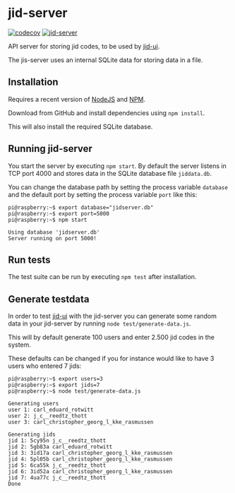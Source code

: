 # jid-server 
[![codecov](https://codecov.io/gh/jotajoti/jid-server/branch/master/graph/badge.svg)](https://codecov.io/gh/jotajoti/jid-server)
[![jid-server](https://circleci.com/gh/jotajoti/jid-server.svg?style=shield)](https://app.circleci.com/pipelines/github/jotajoti/jid-server)

API server for storing jid codes, to be used by [jid-ui](https://github.com/jotajoti/jid-ui).

The jis-server uses an internal SQLite data for storing data in a file.

## Installation
Requires a recent version of [NodeJS](https://nodejs.org/en/download/package-manager/) and [NPM](https://www.npmjs.com/get-npm).

Download from GitHub and install dependencies using `npm install`.

This will also install the required SQLite database.

## Running jid-server
You start the server by executing `npm start`. By default the server listens in TCP port 4000 and stores data in the SQLite database file `jiddata.db`.

You can change the database path by setting the process variable `database` and the default port by setting the process variable `port` like this:
```console
pi@raspberry:~$ export database="jidserver.db"
pi@raspberry:~$ export port=5000
pi@raspberry:~$ npm start

Using database 'jidserver.db'
Server running on port 5000!
```

## Run tests
The test suite can be run by executing `npm test` after installation.

## Generate testdata
In order to test [jid-ui](https://github.com/jotajoti/jid-ui) with the jid-server you can generate some random data in your jid-server by running `node test/generate-data.js`.

This will by default generate 100 users and enter 2.500 jid codes in the system.

These defaults can be changed if you for instance would like to have 3 users who entered 7 jids:
```console
pi@raspberry:~$ export users=3
pi@raspberry:~$ export jids=7
pi@raspberry:~$ node test/generate-data.js

Generating users
user 1: carl_eduard_rotwitt
user 2: j_c__reedtz_thott
user 3: carl_christopher_georg_l_kke_rasmussen

Generating jids
jid 1: 5cy95n j_c__reedtz_thott
jid 2: 5gb83a carl_eduard_rotwitt
jid 3: 3id17a carl_christopher_georg_l_kke_rasmussen
jid 4: 5pl05b carl_christopher_georg_l_kke_rasmussen
jid 5: 6ca55k j_c__reedtz_thott
jid 6: 3id52a carl_christopher_georg_l_kke_rasmussen
jid 7: 4ua77c j_c__reedtz_thott
Done
```
